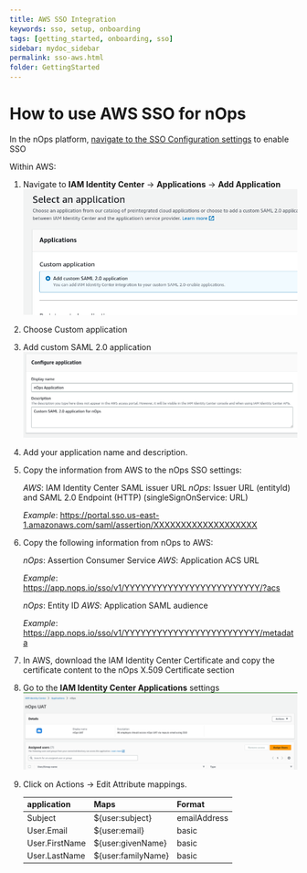 ```yaml
---
title: AWS SSO Integration
keywords: sso, setup, onboarding
tags: [getting_started, onboarding, sso]
sidebar: mydoc_sidebar
permalink: sso-aws.html
folder: GettingStarted
---
```



# How to use AWS SSO for nOps #


In the nOps platform, [navigate to the SSO Configuration settings](https://app.nops.io/v3/settings?tab=SSO) to enable SSO

Within AWS:
1. Navigate to **IAM Identity Center** -> **Applications** -> **Add Application**
    ![](/tmpimg/select_app.png)

1. Choose Custom application
1. Add custom SAML 2.0 application
    ![](/tmpimg/configapp.png)


1. Add your application name and description.


1. Copy the information from AWS to the nOps SSO settings:

    _AWS_: IAM Identity Center SAML issuer URL
    _nOps_: Issuer URL (entityId) and SAML 2.0 Endpoint (HTTP) (singleSignOnService: URL) 

    _Example_: https://portal.sso.us-east-1.amazonaws.com/saml/assertion/XXXXXXXXXXXXXXXXXXX


1. Copy the following information from nOps to AWS:

    _nOps_: Assertion Consumer Service
    _AWS_: Application ACS URL

    _Example_: https://app.nops.io/sso/v1/YYYYYYYYYYYYYYYYYYYYYYYYY/?acs

    _nOps_: Entity ID
    _AWS_: Application SAML audience

    _Example_: https://app.nops.io/sso/v1/YYYYYYYYYYYYYYYYYYYYYYYYY/metadata

1. In AWS, download the IAM Identity Center Certificate and copy the certificate content to the nOps X.509 Certificate section


1. Go to the **IAM Identity Center Applications** settings
    ![](/tmpimg/addusers.png)
1. Click on Actions -> Edit Attribute mappings.


    |**application** | **Maps** | **Format** | 
    |-------|--------|---------|
    | Subject | ${user:subject} | emailAddress |
    | User.Email | ${user:email} | basic |
    | User.FirstName | ${user:givenName} | basic |
    | User.LastName | ${user:familyName} | basic |










